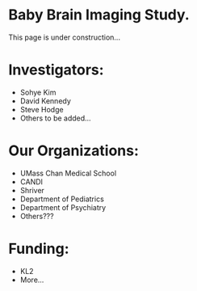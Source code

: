 
# Baby Brain Imaging Study.  
This page is under construction...

# Investigators:
* Sohye Kim
* David Kennedy
* Steve Hodge
* Others to be added...

# Our Organizations:
* UMass Chan Medical School
* CANDI
* Shriver
* Department of Pediatrics
* Department of Psychiatry
* Others???


# Funding:
* KL2
* More...


<!--

**Here are some more ideas to get you started:**

🙋‍♀️ A short introduction - what is your organization all about?
🌈 Contribution guidelines - how can the community get involved?
👩‍💻 Useful resources - where can the community find your docs? Is there anything else the community should know?
🍿 Fun facts - what does your team eat for breakfast?
🧙 Remember, you can do mighty things with the power of [Markdown](https://docs.github.com/github/writing-on-github/getting-started-with-writing-and-formatting-on-github/basic-writing-and-formatting-syntax)
-->
